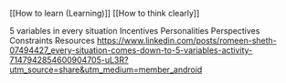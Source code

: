 [[How to learn (Learning)]]
[[How to think clearly]]

5 variables in every situation
Incentives
Personalities
Perspectives
Constraints
Resources
https://www.linkedin.com/posts/romeen-sheth-07494427_every-situation-comes-down-to-5-variables-activity-7147942854600904705-uL3R?utm_source=share&utm_medium=member_android